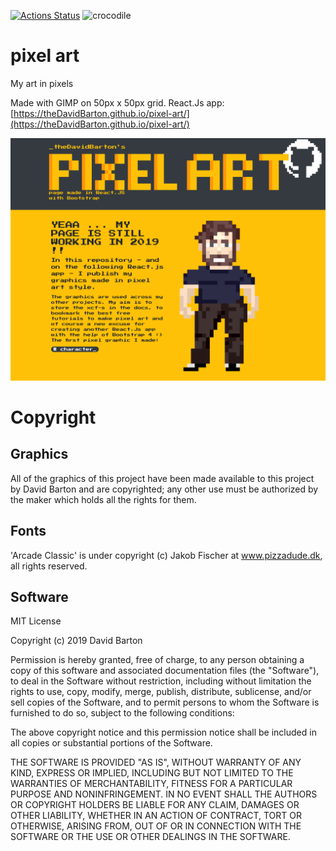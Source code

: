 [![Actions Status](https://github.com/theDavidBarton/pixel-art/workflows/CI/badge.svg)](https://github.com/theDavidBarton/pixel-art/actions)
![crocodile](https://img.shields.io/badge/crocodiles_in_the_basement-%F0%9F%90%8A_yes-orange.svg)

# pixel art

My art in pixels

Made with GIMP on 50px x 50px grid.
React.Js app: [https://theDavidBarton.github.io/pixel-art/](https://theDavidBarton.github.io/pixel-art/)

![pixelart](pixel-art-docs/screenshot_page.png)

# Copyright

## Graphics

All of the graphics of this project have been made available to this project by David Barton and are copyrighted; any other use must be authorized by the maker which holds all the rights for them.

## Fonts

'Arcade Classic' is under copyright (c) Jakob Fischer at www.pizzadude.dk, all rights reserved.

## Software

MIT License

Copyright (c) 2019 David Barton

Permission is hereby granted, free of charge, to any person obtaining a copy
of this software and associated documentation files (the "Software"), to deal
in the Software without restriction, including without limitation the rights
to use, copy, modify, merge, publish, distribute, sublicense, and/or sell
copies of the Software, and to permit persons to whom the Software is
furnished to do so, subject to the following conditions:

The above copyright notice and this permission notice shall be included in all
copies or substantial portions of the Software.

THE SOFTWARE IS PROVIDED "AS IS", WITHOUT WARRANTY OF ANY KIND, EXPRESS OR
IMPLIED, INCLUDING BUT NOT LIMITED TO THE WARRANTIES OF MERCHANTABILITY,
FITNESS FOR A PARTICULAR PURPOSE AND NONINFRINGEMENT. IN NO EVENT SHALL THE
AUTHORS OR COPYRIGHT HOLDERS BE LIABLE FOR ANY CLAIM, DAMAGES OR OTHER
LIABILITY, WHETHER IN AN ACTION OF CONTRACT, TORT OR OTHERWISE, ARISING FROM,
OUT OF OR IN CONNECTION WITH THE SOFTWARE OR THE USE OR OTHER DEALINGS IN THE
SOFTWARE.

